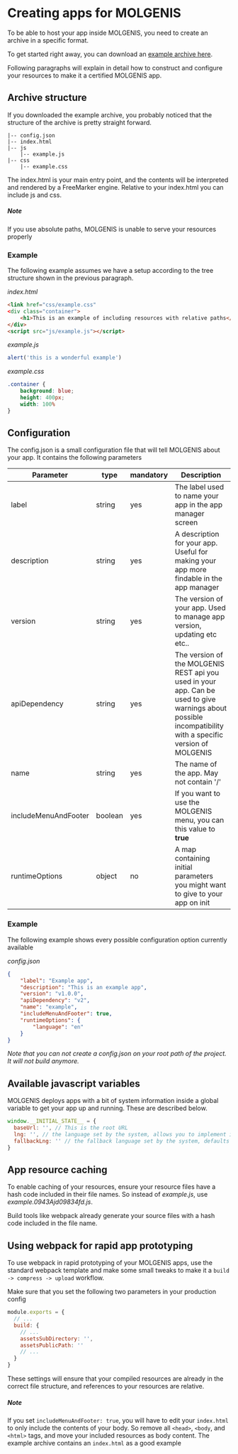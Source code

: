 # Creating apps for MOLGENIS
To be able to host your app inside MOLGENIS, you need to create an archive in a specific format.

To get started right away, you can download an [example archive here](../data/example-app.zip).

Following paragraphs will explain in detail how to construct and configure your resources to make it a certified MOLGENIS app.

## Archive structure
If you downloaded the example archive, you probably noticed that the structure of the archive is pretty straight forward.

```
|-- config.json
|-- index.html
|-- js
    |-- example.js
|-- css
    |-- example.css
```

The index.html is your main entry point, and the contents will be interpreted and rendered by a FreeMarker engine. 
Relative to your index.html you can include js and css. 

##### Note
If you use absolute paths, MOLGENIS is unable to serve your resources properly

### Example
The following example assumes we have a setup according to the tree structure shown in the previous paragraph.

_index.html_
```html
<link href="css/example.css"
<div class="container">
    <h1>This is an example of including resources with relative paths</h1>
</div>
<script src="js/example.js"></script>
```

_example.js_
```js
alert('this is a wonderful example')
```

_example.css_
```css
.container {
    background: blue;
    height: 400px;
    width: 100%
}
```

## Configuration
The config.json is a small configuration file that will tell MOLGENIS about your app. 
It contains the following parameters

| Parameter | type | mandatory | Description |
| ----------|-------------|-------------|-------------|
| label     |string| yes| The label used to name your app in the app manager screen |
| description |string| yes | A description for your app. Useful for making your app more findable in the app manager |
| version | string |yes |The version of your app. Used to manage app version, updating etc etc.. |
| apiDependency | string |yes | The version of the MOLGENIS REST api you used in your app. Can be used to give warnings about possible incompatibility with a specific version of MOLGENIS |
| name | string |yes | The name of the app. May not contain '/'
| includeMenuAndFooter | boolean |yes | If you want to use the MOLGENIS menu, you can this value to __true__ |
| runtimeOptions | object |no | A map containing initial parameters you might want to give to your app on init |

### Example
The following example shows every possible configuration option currently available

_config.json_
```json
{
	"label": "Example app",
	"description": "This is an example app",
	"version": "v1.0.0",
	"apiDependency": "v2",
	"name": "example",
	"includeMenuAndFooter": true,
	"runtimeOptions": {
		"language": "en"
	}
}
```

_Note that you can not create a config.json on your root path of the project. It will not build anymore._



## Available javascript variables
MOLGENIS deploys apps with a bit of system information inside a global variable to get your app up and running. These are described below.

```js
window.__INITIAL_STATE__ = {
  baseUrl: '', // This is the root URL
  lng: '', // the language set by the system, allows you to implement i18n
  fallbackLng: '' // the fallback language set by the system, defaults to english (en)
}
```

## App resource caching
To enable caching of your resources, ensure your resource files have a hash code included in their file names.
So instead of _example.js_, use _example.0943Ajd09834fd.js_.

Build tools like webpack already generate your source files with a hash code included in the file name.

## Using webpack for rapid app prototyping
To use webpack in rapid prototyping of your MOLGENIS apps, use the standard webpack template 
and make some small tweaks to make it a `build -> compress -> upload` workflow.

Make sure that you set the following two parameters in your production config
```js
module.exports = {
  // ...
  build: {
    // ...
    assetsSubDirectory: '',
    assetsPublicPath: ''
    // ...
  }
}
```
These settings will ensure that your compiled resources are already in the correct file structure, and references to your resources are relative.

##### Note
If you set `includeMenuAndFooter: true`, you will have to edit your `index.html` to only include 
the contents of your body. So remove all `<head>`, `<body`, and `<html>` tags, and move your included resources as body content. The example archive contains an `index.html` as a good example
